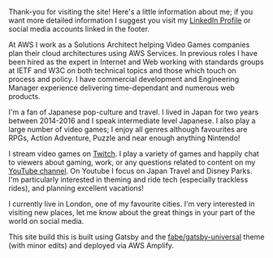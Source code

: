 Thank-you for visiting the site! Here's a little information about me; if you want more detailed information I suggest you visit my [LinkedIn Profile](https://www.linkedin.com/in/natasha-rooney-560a7b9/) or social media accounts linked in the footer. 

At AWS I work as a Solutions Architect helping Video Games companies plan their cloud architectures using AWS Services. In previous roles I have been hired as the expert in Internet and Web working with standards groups at IETF and W3C on both technical topics and those which touch on process and policy. I have commercial development and Engineering Manager experience delivering time-dependant and numerous web products. 

I'm a fan of Japanese pop-culture and travel. I lived in Japan for two years between 2014-2016 and I speak intermediate level Japanese. I also play a large number of video games; I enjoy all genres although favourites are RPGs, Action Adventure, Puzzle and near enough anything Nintendo!

I stream video games on [Twitch](https://twitch.tv/thisnatasha). I play a variety of games and happily chat to viewers about gaming, work, or any questions related to content on my [YouTube channel](https://www.youtube.com/thisnatasha). On Youtube I focus on Japan Travel and Disney Parks. I'm particularly interested in theming and ride tech (especially trackless rides), and planning excellent vacations! 

I currently live in London, one of my favourite cities. I'm very interested in visiting new places, let me know about the great things in your part of the world on social media.

This site build this is built using Gatsby and the [fabe/gatsby-universal](https://github.com/fabe/gatsby-universal) theme (with minor edits) and deployed via AWS Amplify.

